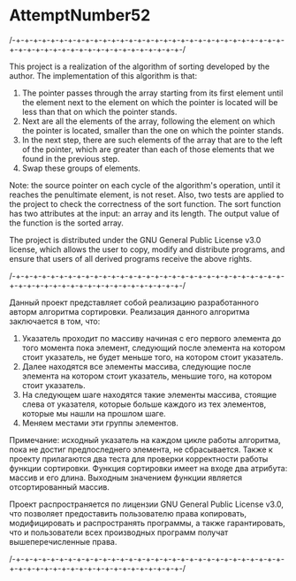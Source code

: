 # AttemptNumber52

/-+-+-+-+-+-+-+-+-+-+-+-+-+-+-+-+-+-+-+-+-+-+-+-+-+-+-+-+-+-+-+-+-+-+-+-+-+-+-+-+-+-+-+-+-+-+-+-+-+-+-+-/
  
  This project is a realization of the algorithm of sorting developed by the author. 
  The implementation of this algorithm is that: 
  1. The pointer passes through the array starting from its first element until the element next to the element on which the pointer is located will be less than that on which the pointer stands. 
  2. Next are all the elements of the array, following the element on which the pointer is located, smaller than the one on which the pointer stands. 
  3. In the next step, there are such elements of the array that are to the left of the pointer, which are greater than each of those elements that we found in the previous step. 
  4. Swap these groups of elements. 
  
  Note: the source pointer on each cycle of the algorithm's operation, until it reaches the penultimate element, is not reset.
  Also, two tests are applied to the project to check the correctness of the sort function. 
  The sort function has two attributes at the input: an array and its length.
  The output value of the function is the sorted array.
  
  The project is distributed under the GNU General Public License v3.0 license, which allows the user to copy, modify and distribute programs, and ensure that users of all derived programs receive the above rights.
  
/-+-+-+-+-+-+-+-+-+-+-+-+-+-+-+-+-+-+-+-+-+-+-+-+-+-+-+-+-+-+-+-+-+-+-+-+-+-+-+-+-+-+-+-+-+-+-+-+-+-+-+-/

  Данный проект представляет собой реализацию разработанного авторм алгоритма сортировки. 
  Реализация данного алгоритма заключается в том, что: 
  1. Указатель проходит по массиву начиная с его первого элемента до того момента пока элемент, следующий после элемента на котором стоит указатель, не будет меньше того, на котором стоит указатель. 
  2. Далее находятся все элементы массива, следующие после элемента на котором стоит указатель, меньшие того, на котором стоит указатель. 
  3. На следующем шаге находятся такие элементы массива, стоящие слева от указателя, которые больше каждого из тех элементов, которые мы нашли на прошлом шаге. 
  4. Меняем местами эти группы элементов. 
  
  Примечание: исходный указатель на каждом цикле работы алгоритма, пока не достиг предпоследнего элемента, не сбрасывается.
  Также к проекту прилагаются два теста для проверки корректности работы функции сортировки. 
  Функция сортировки имеет на входе два атрибута: массив и его длина.
  Выходным значением функции является отсортированный массив.

  Проект распространяется по лицензии GNU General Public License v3.0, что позволяет предоставить пользователю права копировать, модифицировать и распространять программы, а также гарантировать, что и пользователи всех производных программ получат вышеперечисленные права. 

/-+-+-+-+-+-+-+-+-+-+-+-+-+-+-+-+-+-+-+-+-+-+-+-+-+-+-+-+-+-+-+-+-+-+-+-+-+-+-+-+-+-+-+-+-+-+-+-+-+-+-+-/
